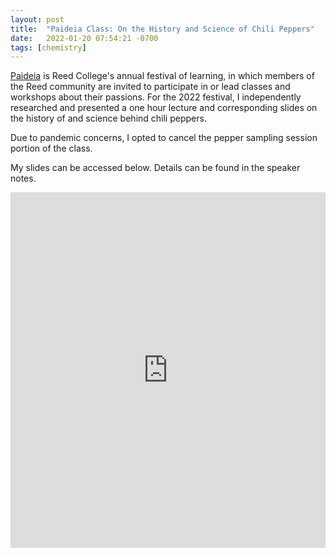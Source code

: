```yaml
---
layout: post
title:  "Paideia Class: On the History and Science of Chili Peppers"
date:   2022-01-20 07:54:21 -0700
tags: [chemistry]
---
```


[Paideia](https://www.reed.edu/paideia/) is Reed College's annual festival of learning, in which members of the Reed community are invited to participate in or lead classes and workshops about their passions. For the 2022 festival, I independently researched and presented a one hour lecture and corresponding slides on the history of and science behind chili peppers.

Due to pandemic concerns, I opted to cancel the pepper sampling session portion of the class.

My slides can be accessed below. Details can be found in the speaker notes.

<style>
.responsive-wrap iframe{ max-width: 100%;}
</style>
<div class="responsive-wrap">
<!-- this is the embed code provided by Google -->
  <iframe src="https://docs.google.com/presentation/d/16QJPCU1U0f8onAu8jFBmXnCjta7BoXPktoh5Kg8r9UE/embed?start=false&loop=false&delayms=3000" frameborder="0" width="960" height="569" allowfullscreen="true" mozallowfullscreen="true" webkitallowfullscreen="true"></iframe>
<!-- Google embed ends -->
</div>